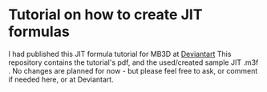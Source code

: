 # Tutorial on how to create JIT formulas

I had published this JIT formula tutorial for MB3D at [Deviantart](https://www.deviantart.com/gannjondal/art/Basic-Intro-Mb3D-Formula-Editor-and-JIT-Compiler-582989873)
This repository contains the tutorial's pdf, and the used/created sample JIT .m3f .
No changes are planned for now - but please feel free to ask, or comment if needed here, or at Deviantart.